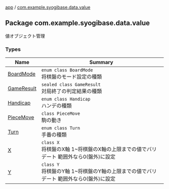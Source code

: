 [app](../index.md) / [com.example.syogibase.data.value](./index.md)

## Package com.example.syogibase.data.value

値オブジェクト管理

### Types

| Name | Summary |
|---|---|
| [BoardMode](-board-mode/index.md) | `enum class BoardMode`<br>将棋盤のモード設定の種類 |
| [GameResult](-game-result/index.md) | `sealed class GameResult`<br>対局終了の判定結果の種類 |
| [Handicap](-handicap/index.md) | `enum class Handicap`<br>ハンデの種類 |
| [PieceMove](-piece-move/index.md) | `class PieceMove`<br>駒の動き |
| [Turn](-turn/index.md) | `enum class Turn`<br>手番の種類 |
| [X](-x/index.md) | `class X`<br>将棋盤のX軸 1~将棋盤のX軸の上限までの値でバリデート 範囲外なら0(盤外)に設定 |
| [Y](-y/index.md) | `class Y`<br>将棋盤のY軸 1~将棋盤のY軸の上限までの値でバリデート 範囲外なら0(盤外)に設定 |
